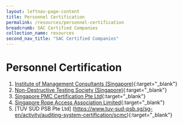 ```yaml
---
layout: leftnav-page-content
title: Personnel Certification
permalink: /resources/personnel-certification
breadcrumb: SAC Certified Companies
collection_name: resources
second_nav_title: "SAC Certified Companies"
---
```

# Personnel Certification

1. [Institute of Management Consultants (Singapore)](http://rmcsingapore.org/images/PDF/Register-of-RMC.pdf){:target="_blank"}
2. [Non-Destructive Testing Society (Singapore)](http://www.ndtss.org.sg/){:target="_blank"}
3. [Singapore PMC Certification Pte Ltd](http://www.pmccertification.sg/pmc-search-directory){:target="_blank"}
4. [Singapore Rope Access Association Limited](http://sraa.asia/members/cert/){:target="_blank"}
5. [TÜV SÜD PSB Pte Ltd] (https://www.tuv-sud-psb.sg/sg-en/activity/auditing-system-certification/scmc){:target="_blank"}

